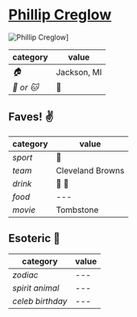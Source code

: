 # [Phillip Creglow](https://github.com/pcreglow)

![Phillip Creglow](https://avatars0.githubusercontent.com/u/11493983?v=3&s=460)]

| category | value |
|-----------|-------|
| _:house:_ | Jackson, MI |
| _:dog: or :cat:_ | :dog: |

## Faves! :v:

| category | value |
|----------|--------|
| _sport_  | :football: |
| _team_   | Cleveland Browns |
| _drink_  | :beer: :wine_glass: |
| _food_   | --- |
| _movie_  | Tombstone |

## Esoteric :crystal_ball:

| category | value |
|----------|-------|
| _zodiac_ | --- |
| _spirit animal_ | --- |
| _celeb birthday_ | --- |
